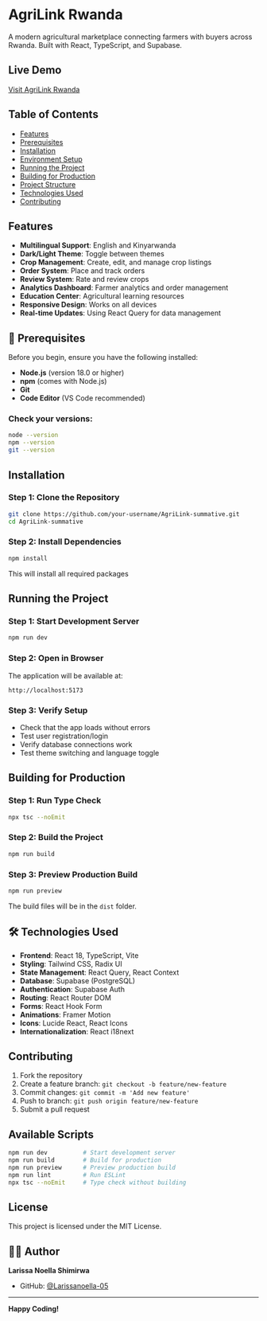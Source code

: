 # AgriLink Rwanda 

A modern agricultural marketplace connecting farmers with buyers across Rwanda. Built with React, TypeScript, and Supabase.

## Live Demo

[Visit AgriLink Rwanda](https://agrilink-rwanda.netlify.app)

## Table of Contents

- [Features](#features)
- [Prerequisites](#prerequisites)
- [Installation](#installation)
- [Environment Setup](#environment-setup)
- [Running the Project](#running-the-project)
- [Building for Production](#building-for-production)
- [Project Structure](#project-structure)
- [Technologies Used](#technologies-used)
- [Contributing](#contributing)

##  Features

- **Multilingual Support**: English and Kinyarwanda
- **Dark/Light Theme**: Toggle between themes
- **Crop Management**: Create, edit, and manage crop listings
- **Order System**: Place and track orders 
- **Review System**: Rate and review crops
- **Analytics Dashboard**: Farmer analytics and order management
- **Education Center**: Agricultural learning resources
- **Responsive Design**: Works on all devices
- **Real-time Updates**: Using React Query for data management

## 🔧 Prerequisites

Before you begin, ensure you have the following installed:

- **Node.js** (version 18.0 or higher)
- **npm** (comes with Node.js)
- **Git**
- **Code Editor** (VS Code recommended)

### Check your versions:
```bash
node --version
npm --version
git --version
```

##  Installation

### Step 1: Clone the Repository
```bash
git clone https://github.com/your-username/AgriLink-summative.git
cd AgriLink-summative
```

### Step 2: Install Dependencies
```bash
npm install
```

This will install all required packages
  

##  Running the Project

### Step 1: Start Development Server
```bash
npm run dev
```

### Step 2: Open in Browser
The application will be available at:
```
http://localhost:5173
```

### Step 3: Verify Setup
- Check that the app loads without errors
- Test user registration/login
- Verify database connections work
- Test theme switching and language toggle

##  Building for Production

### Step 1: Run Type Check
```bash
npx tsc --noEmit
```

### Step 2: Build the Project
```bash
npm run build
```

### Step 3: Preview Production Build
```bash
npm run preview
```

The build files will be in the `dist` folder.



## 🛠 Technologies Used

- **Frontend**: React 18, TypeScript, Vite
- **Styling**: Tailwind CSS, Radix UI
- **State Management**: React Query, React Context
- **Database**: Supabase (PostgreSQL)
- **Authentication**: Supabase Auth
- **Routing**: React Router DOM
- **Forms**: React Hook Form
- **Animations**: Framer Motion
- **Icons**: Lucide React, React Icons
- **Internationalization**: React i18next

##  Contributing

1. Fork the repository
2. Create a feature branch: `git checkout -b feature/new-feature`
3. Commit changes: `git commit -m 'Add new feature'`
4. Push to branch: `git push origin feature/new-feature`
5. Submit a pull request

##  Available Scripts

```bash
npm run dev          # Start development server
npm run build        # Build for production
npm run preview      # Preview production build
npm run lint         # Run ESLint
npx tsc --noEmit     # Type check without building
```



##  License

This project is licensed under the MIT License.

## 👨‍💻 Author

**Larissa Noella Shimirwa**
- GitHub: [@Larissanoella-05](https://github.com/Larissanoella-05/AgriLink-summative)

---

**Happy Coding!**

